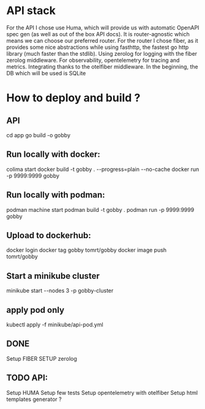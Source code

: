 # API stack
For the API I chose use Huma, which will provide us with automatic OpenAPI spec gen (as well as out of the box API docs). It is router-agnostic which means we can choose our preferred router.
For the router I chose fiber, as it provides some nice abstractions while using fasthttp, the fastest go http library (much faster than the stdlib).
Using zerolog for logging with the fiber zerolog middleware.
For observability, opentelemetry for tracing and metrics. Integrating thanks to the otelfiber middleware.
In the beginning, the DB which will be used is SQLite

# How to deploy and build ?
## API
cd app
go build -o gobby

## Run locally with docker:
colima start
docker build -t gobby . --progress=plain --no-cache
docker run -p 9999:9999 gobby

## Run locally with podman:
podman machine start
podman build -t gobby .
podman run -p 9999:9999 gobby

## Upload to dockerhub:
docker login
docker tag gobby tomrt/gobby
docker image push tomrt/gobby

## Start a minikube cluster
minikube start --nodes 3 -p gobby-cluster

## apply pod only
kubectl apply -f minikube/api-pod.yml

## DONE
Setup FIBER
SETUP zerolog

## TODO API:
Setup HUMA
Setup few tests
Setup opentelemetry with otelfiber
Setup html templates generator ?